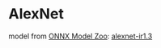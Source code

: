 # AlexNet

model from [ONNX Model Zoo](https://github.com/onnx/models): [alexnet-ir1.3](https://github.com/onnx/models/blob/main/vision/classification/alexnet/model/bvlcalexnet-8.tar.gz)